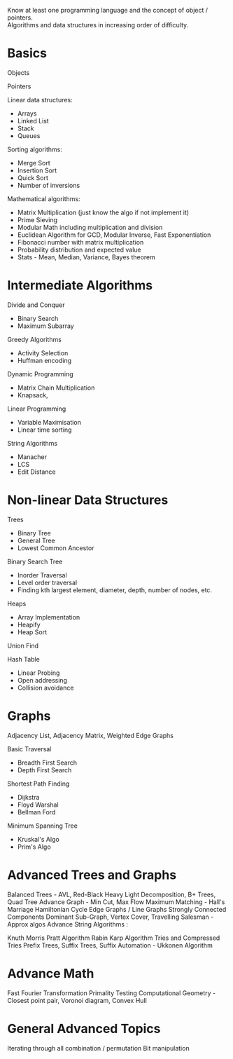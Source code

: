 Know at least one programming language and the concept of object / pointers.  
Algorithms and data structures in increasing order of difficulty.

# Basics

Objects

Pointers

Linear data structures:
  * Arrays
  * Linked List
  * Stack
  * Queues

Sorting algorithms:
  * Merge Sort
  * Insertion Sort
  * Quick Sort
  * Number of inversions

Mathematical algorithms:
  * Matrix Multiplication (just know the algo if not implement it)
  * Prime Sieving
  * Modular Math including multiplication and division
  * Euclidean Algorithm for GCD, Modular Inverse, Fast Exponentiation
  * Fibonacci number with matrix multiplication
  * Probability distribution and expected value
  * Stats - Mean, Median, Variance, Bayes theorem

# Intermediate Algorithms

Divide and Conquer
  * Binary Search
  * Maximum Subarray

Greedy Algorithms
  * Activity Selection
  * Huffman encoding

Dynamic Programming
  * Matrix Chain Multiplication
  * Knapsack,

Linear Programming
  * Variable Maximisation
  * Linear time sorting

String Algorithms
  * Manacher
  * LCS
  * Edit Distance

# Non-linear Data Structures

Trees
  * Binary Tree
  * General Tree
  * Lowest Common Ancestor

Binary Search Tree
  * Inorder Traversal
  * Level order traversal
  * Finding kth largest element, diameter, depth, number of nodes, etc.

Heaps
  * Array Implementation
  * Heapify
  * Heap Sort

Union Find

Hash Table
  * Linear Probing
  * Open addressing
  * Collision avoidance

# Graphs

Adjacency List, Adjacency Matrix, Weighted Edge Graphs

Basic Traversal
  * Breadth First Search
  * Depth First Search

Shortest Path Finding
  * Dijkstra
  * Floyd Warshal
  * Bellman Ford

Minimum Spanning Tree
  * Kruskal's Algo
  * Prim's Algo

# Advanced Trees and Graphs

Balanced Trees - AVL, Red-Black
Heavy Light Decomposition, B+ Trees, Quad Tree
Advance Graph - Min Cut, Max Flow
Maximum Matching - Hall's Marriage
Hamiltonian Cycle
Edge Graphs / Line Graphs
Strongly Connected Components
Dominant Sub-Graph, Vertex Cover, Travelling Salesman - Approx algos
Advance String Algorithms :

Knuth Morris Pratt Algorithm
Rabin Karp Algorithm
Tries and Compressed Tries
Prefix Trees, Suffix Trees, Suffix Automation - Ukkonen Algorithm

# Advance Math

Fast Fourier Transformation
Primality Testing
Computational Geometry - Closest point pair, Voronoi diagram, Convex Hull

# General Advanced Topics

Iterating through all combination / permutation
Bit manipulation
